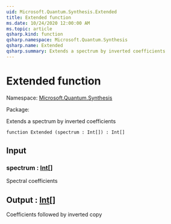```yaml
---
uid: Microsoft.Quantum.Synthesis.Extended
title: Extended function
ms.date: 10/24/2020 12:00:00 AM
ms.topic: article
qsharp.kind: function
qsharp.namespace: Microsoft.Quantum.Synthesis
qsharp.name: Extended
qsharp.summary: Extends a spectrum by inverted coefficients
---
```


# Extended function

Namespace: [Microsoft.Quantum.Synthesis](xref:Microsoft.Quantum.Synthesis)

Package: [](https://nuget.org/packages/)


Extends a spectrum by inverted coefficients

```qsharp
function Extended (spectrum : Int[]) : Int[]
```


## Input

### spectrum : [Int](xref:microsoft.quantum.lang-ref.int)[]

Spectral coefficients



## Output : [Int](xref:microsoft.quantum.lang-ref.int)[]

Coefficients followed by inverted copy